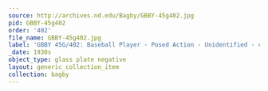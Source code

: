 ```yaml
---
source: http://archives.nd.edu/Bagby/GBBY-45g402.jpg
pid: GBBY-45g402
order: '402'
file_name: GBBY-45g402.jpg
label: 'GBBY 45G/402: Baseball Player - Posed Action - Unidentified - c1930s'
_date: 1930s
object_type: glass plate negative
layout: generic_collection_item
collection: bagby
---
```

